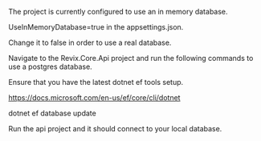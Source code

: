 The project is currently configured to use an in memory database.

UseInMemoryDatabase=true in the appsettings.json.

Change it to false in order to use a real database.

Navigate to the Revix.Core.Api project and run the following commands to use a postgres database.

Ensure that you have the latest dotnet ef tools setup.

https://docs.microsoft.com/en-us/ef/core/cli/dotnet

dotnet ef database update

Run the api project and it should connect to your local database.